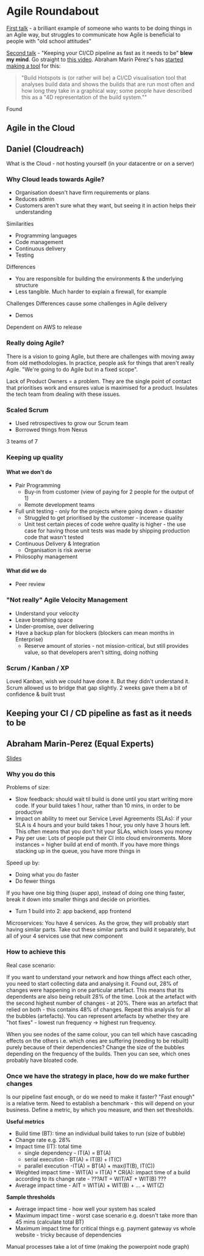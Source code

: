 # Agile Roundabout

[First talk](#Agile-in-the-Cloud) - a brilliant example of someone who wants to be doing things in an Agile way, but struggles to communicate how Agile is beneficial to people with "old school attitudes"

[Second talk](#Keeping-your-CI-/-CD-pipeline-as-fast-as-it-needs-to-be) - "Keeping your CI/CD pipeline as fast as it needs to be" **blew my mind**. Go straight to [this video](https://youtu.be/8JxoKJng_eQ). Abraham Marín Pérez's has [started making a tool](https://github.com/quiram/build-hotspots) for this:
> "Build Hotspots is (or rather will be) a CI/CD visualisation tool that analyses build data and shows the builds that are run most often and how long they take in a graphical way; some people have described this as a "4D representation of the build system.""

Found
## Agile in the Cloud
## Daniel (Cloudreach)

What is the Cloud - not hosting yourself (in your datacentre or on a server)

### Why Cloud leads towards Agile?
- Organisation doesn't have firm requirements or plans
- Reduces admin
- Customers aren't sure what they want, but seeing it in action helps their understanding

Similarities
- Programming languages
- Code management
- Continuous delivery
- Testing

Differences
- You are responsible for building the environments & the underlying structure
- Less tangible. Much harder to explain a firewall, for example

Challenges
Differences cause some challenges in Agile delivery
- Demos

Dependent on AWS to release

### Really doing Agile?
There is a vision to going Agile, but there are challenges with moving away from old methodologies. In practice, people ask for things that aren't really Agile. "We're going to do Agile but in a fixed scope".

Lack of Product Owners = a problem. They are the single point of contact that prioritises work and ensures value is maximised for a product. Insulates the tech team from dealing with these issues.

### Scaled Scrum
- Used retrospectives to grow our Scrum team
- Borrowed things from Nexus

3 teams of 7

### Keeping up quality
#### What we don't do
- Pair Programming
  - Buy-in from customer (view of paying for 2 people for the output of 1)
  - Remote development teams
- Full unit testing - only for the projects where going down = disaster
  - Struggled to get prioritised by the customer - incerease quality
  - Unit test certain pieces of code wehre quality is higher - the use case for having those unit tests was made by shipping production code that wasn't tested
- Continuous Delivery & Integration
  - Organisation is risk averse
- Philosophy management

#### What did we do
- Peer review

### "Not really" Agile Velocity Management
- Understand your velocity
- Leave breathing space
- Under-promise, over delivering
- Have a backup plan for blockers (blockers can mean months in Enterprise)
  - Reserve amount of stories - not mission-critical, but still provides value, so that developers aren't sitting, doing nothing

### Scrum / Kanban / XP
Loved Kanban, wish we could have done it. But they didn't understand it. Scrum allowed us to bridge that gap slightly. 2 weeks gave them a bit of confidence & built trust


## Keeping your CI / CD pipeline as fast as it needs to be
## Abraham Marin-Perez (Equal Experts)

[Slides](http://www.slideshare.net/AbrahamMarinPerez/agile-roundabout-2017-01-keeping-your-cicd-system-as-fast-as-it-needs-to-be)
### Why you do this
Problems of size:

- Slow feedback: should wait til build is done until you start writing more code. If your build takes 1 hour, rather than 10 mins, in order to be productive
- Impact on ability to meet our Service Level Agreements (SLAs): if your SLA is 4 hours and your build takes 1 hour, you only have 3 hours left. This often means that you don't hit your SLAs, which loses you money
- Pay per use: Lots of people put their CI into cloud environments. More instances = higher build at end of month. If you have more things stacking up in the queue, you have more things in

Speed up by:
- Doing what you do faster
- Do fewer things

If you have one big thing (super app), instead of doing one thing faster, break it down into smaller things and decide on priorities.
- Turn 1 build into 2: app backend, app frontend

Microservices:
You have 4 services. As the grow, they will probably start having similar parts. Take out these similar parts and build it separately, but all of your 4 services use that new component

### How to achieve this
Real case scenario:

If you want to understand your network and how things affect each other, you need to start collecting data and analysing it. Found out, 28% of changes were happening in one particular artefact. This means that its dependents are also being rebuilt 28% of the time. Look at the artefact with the second highest number of changes - at 20%. There was an artefact that relied on both - this contains 48% of changes. Repeat this analysis for all the bubbles (artefacts). You can represent artefacts by whether they are "hot fixes" - lowest run frequency -> highest run frequency.

When you see nodes of the same colour, you can tell which have cascading effects on the others i.e. which ones are suffering (needing to be rebuilt) purely because of their dependencies?
Change the size of the bubbles depending on the frequency of the builds. Then you can see, which ones probably have bloated code.

### Once we have the strategy in place, how do we make further changes
Is our pipeline fast enough, or do we need to make it faster? "Fast enough" is a relative term. Need to establish a benchmark - this will depend on your business. Define a metric, by which you measure, and then set thresholds.

**Useful metrics**
- Build time (BT): time an individual build takes to run (size of bubble)
- Change rate e.g. 28%
- Impact time (IT): total time
  - single dependency - IT(A) = BT(A)
  - serial execution - BT(A) + IT(B) + IT(C)
  - parallel execution -IT(A) = BT(A) + max(IT(B), IT(C))
- Weighted impact time - WIT(A) = IT(A) * CR(A): impact time of a build according to its change rate - ???AIT = WIT/AT + WIT(B) ???
- Average impact time - AIT = WIT(A) + WIT(B) + ... + WIT(Z)

**Sample thresholds**
- Average impact time - how well your system has scaled
- Maximum impact time - worst case scenario e.g. doesn't take more than 45 mins  (calculate total BT)
- Maximum impact time for critical things e.g. payment gateway vs whole website - tricky because of dependencies

Manual processes take a lot of time (making the powerpoint node graph)
